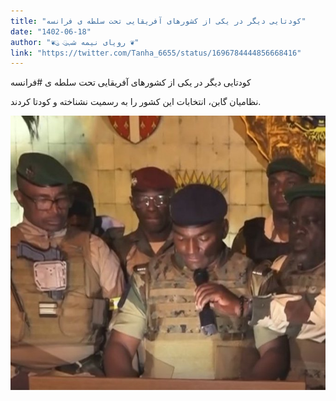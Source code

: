 ```yaml
---
title: "کودتایی دیگر در یکی از کشورهای آفریقایی تحت سلطه ی فرانسه"
date: "1402-06-18"
author: "❦ུ رویای نیمه شبུ ❦"
link: "https://twitter.com/Tanha_6655/status/1696784444856668416"
---
```


کودتایی دیگر در یکی از کشورهای آفریقایی تحت سلطه ی #فرانسه

نظامیان گابن، انتخابات این کشور را به رسمیت نشناخته و کودتا کردند.

![کودتایی دیگر در یکی از کشورهای آفریقایی تحت سلطه ی فرانسه](./Koodeta-gabon.jpg)
